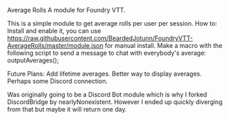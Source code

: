 Average Rolls
A module for Foundry VTT.

This is a simple module to get average rolls per user per session. 
How to:
Install and enable it, you can use https://raw.githubusercontent.com/BeardedJotunn/FoundryVTT-AverageRolls/master/module.json for manual install.
Make a macro with the following script to send a message to chat with everybody's average:
outputAverages();

Future Plans:
Add lifetime averages.
Better way to display averages.
Perhaps some Discord connection. 

Was originally going to be a Discord Bot module which is why I forked DiscordBridge by nearlyNonexistent. However I ended up quickly diverging from that but maybe it will return one day.